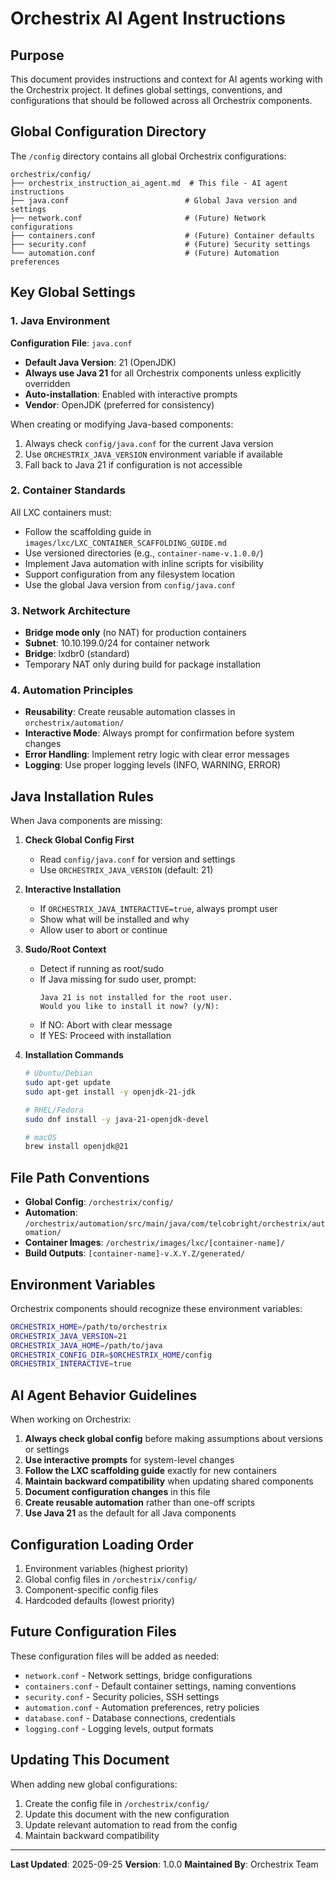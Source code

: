 # Orchestrix AI Agent Instructions

## Purpose
This document provides instructions and context for AI agents working with the Orchestrix project. It defines global settings, conventions, and configurations that should be followed across all Orchestrix components.

## Global Configuration Directory

The `/config` directory contains all global Orchestrix configurations:

```
orchestrix/config/
├── orchestrix_instruction_ai_agent.md  # This file - AI agent instructions
├── java.conf                          # Global Java version and settings
├── network.conf                       # (Future) Network configurations
├── containers.conf                    # (Future) Container defaults
├── security.conf                      # (Future) Security settings
└── automation.conf                    # (Future) Automation preferences
```

## Key Global Settings

### 1. Java Environment
**Configuration File**: `java.conf`

- **Default Java Version**: 21 (OpenJDK)
- **Always use Java 21** for all Orchestrix components unless explicitly overridden
- **Auto-installation**: Enabled with interactive prompts
- **Vendor**: OpenJDK (preferred for consistency)

When creating or modifying Java-based components:
1. Always check `config/java.conf` for the current Java version
2. Use `ORCHESTRIX_JAVA_VERSION` environment variable if available
3. Fall back to Java 21 if configuration is not accessible

### 2. Container Standards
All LXC containers must:
- Follow the scaffolding guide in `images/lxc/LXC_CONTAINER_SCAFFOLDING_GUIDE.md`
- Use versioned directories (e.g., `container-name-v.1.0.0/`)
- Implement Java automation with inline scripts for visibility
- Support configuration from any filesystem location
- Use the global Java version from `config/java.conf`

### 3. Network Architecture
- **Bridge mode only** (no NAT) for production containers
- **Subnet**: 10.10.199.0/24 for container network
- **Bridge**: lxdbr0 (standard)
- Temporary NAT only during build for package installation

### 4. Automation Principles
- **Reusability**: Create reusable automation classes in `orchestrix/automation/`
- **Interactive Mode**: Always prompt for confirmation before system changes
- **Error Handling**: Implement retry logic with clear error messages
- **Logging**: Use proper logging levels (INFO, WARNING, ERROR)

## Java Installation Rules

When Java components are missing:

1. **Check Global Config First**
   - Read `config/java.conf` for version and settings
   - Use `ORCHESTRIX_JAVA_VERSION` (default: 21)

2. **Interactive Installation**
   - If `ORCHESTRIX_JAVA_INTERACTIVE=true`, always prompt user
   - Show what will be installed and why
   - Allow user to abort or continue

3. **Sudo/Root Context**
   - Detect if running as root/sudo
   - If Java missing for sudo user, prompt:
     ```
     Java 21 is not installed for the root user.
     Would you like to install it now? (y/N):
     ```
   - If NO: Abort with clear message
   - If YES: Proceed with installation

4. **Installation Commands**
   ```bash
   # Ubuntu/Debian
   sudo apt-get update
   sudo apt-get install -y openjdk-21-jdk

   # RHEL/Fedora
   sudo dnf install -y java-21-openjdk-devel

   # macOS
   brew install openjdk@21
   ```

## File Path Conventions

- **Global Config**: `/orchestrix/config/`
- **Automation**: `/orchestrix/automation/src/main/java/com/telcobright/orchestrix/automation/`
- **Container Images**: `/orchestrix/images/lxc/[container-name]/`
- **Build Outputs**: `[container-name]-v.X.Y.Z/generated/`

## Environment Variables

Orchestrix components should recognize these environment variables:

```bash
ORCHESTRIX_HOME=/path/to/orchestrix
ORCHESTRIX_JAVA_VERSION=21
ORCHESTRIX_JAVA_HOME=/path/to/java
ORCHESTRIX_CONFIG_DIR=$ORCHESTRIX_HOME/config
ORCHESTRIX_INTERACTIVE=true
```

## AI Agent Behavior Guidelines

When working on Orchestrix:

1. **Always check global config** before making assumptions about versions or settings
2. **Use interactive prompts** for system-level changes
3. **Follow the LXC scaffolding guide** exactly for new containers
4. **Maintain backward compatibility** when updating shared components
5. **Document configuration changes** in this file
6. **Create reusable automation** rather than one-off scripts
7. **Use Java 21** as the default for all Java components

## Configuration Loading Order

1. Environment variables (highest priority)
2. Global config files in `/orchestrix/config/`
3. Component-specific config files
4. Hardcoded defaults (lowest priority)

## Future Configuration Files

These configuration files will be added as needed:

- `network.conf` - Network settings, bridge configurations
- `containers.conf` - Default container settings, naming conventions
- `security.conf` - Security policies, SSH settings
- `automation.conf` - Automation preferences, retry policies
- `database.conf` - Database connections, credentials
- `logging.conf` - Logging levels, output formats

## Updating This Document

When adding new global configurations:

1. Create the config file in `/orchestrix/config/`
2. Update this document with the new configuration
3. Update relevant automation to read from the config
4. Maintain backward compatibility

---

**Last Updated**: 2025-09-25
**Version**: 1.0.0
**Maintained By**: Orchestrix Team